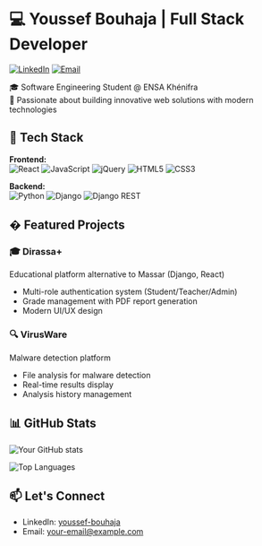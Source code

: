 # 💻 Youssef Bouhaja | Full Stack Developer

[![LinkedIn](https://img.shields.io/badge/LinkedIn-Connect-blue)](https://www.linkedin.com/in/youssef-bouhaja)
[![Email](https://img.shields.io/badge/Email-Contact-red)](mailto:your-email@example.com)

🎓 Software Engineering Student @ ENSA Khénifra  
🚀 Passionate about building innovative web solutions with modern technologies

## 🔧 Tech Stack

**Frontend:**  
![React](https://img.shields.io/badge/-React-61DAFB?logo=react&logoColor=white)
![JavaScript](https://img.shields.io/badge/-JavaScript-F7DF1E?logo=javascript&logoColor=black)
![jQuery](https://img.shields.io/badge/-jQuery-0769AD?logo=jquery&logoColor=white)
![HTML5](https://img.shields.io/badge/-HTML5-E34F26?logo=html5&logoColor=white)
![CSS3](https://img.shields.io/badge/-CSS3-1572B6?logo=css3&logoColor=white)

**Backend:**  
![Python](https://img.shields.io/badge/-Python-3776AB?logo=python&logoColor=white)
![Django](https://img.shields.io/badge/-Django-092E20?logo=django&logoColor=white)
![Django REST](https://img.shields.io/badge/-Django_REST-ff1709?logo=django&logoColor=white)

## � Featured Projects

### 🎓 Dirassa+
Educational platform alternative to Massar (Django, React)
- Multi-role authentication system (Student/Teacher/Admin)
- Grade management with PDF report generation
- Modern UI/UX design

### 🔍 VirusWare
Malware detection platform
- File analysis for malware detection
- Real-time results display
- Analysis history management

## 📊 GitHub Stats

![Your GitHub stats](https://github-readme-stats.vercel.app/api?username=bouhaja-you&show_icons=true&theme=tokyonight)

![Top Languages](https://github-readme-stats.vercel.app/api/top-langs/?username=bouhaja-you&layout=compact&theme=tokyonight)

## 📫 Let's Connect
- LinkedIn: [youssef-bouhaja](https://www.linkedin.com/in/youssef-bouhaja)
- Email: your-email@example.com
